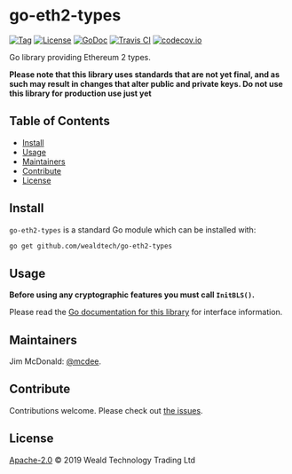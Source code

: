 # go-eth2-types

[![Tag](https://img.shields.io/github/tag/wealdtech/go-eth2-types.svg)](https://github.com/wealdtech/go-eth2-types/releases/)
[![License](https://img.shields.io/github/license/wealdtech/go-eth2-types.svg)](LICENSE)
[![GoDoc](https://godoc.org/github.com/wealdtech/go-eth2-types?status.svg)](https://godoc.org/github.com/wealdtech/go-eth2-types)
[![Travis CI](https://img.shields.io/travis/wealdtech/go-eth2-types.svg)](https://travis-ci.org/wealdtech/go-eth2-types)
[![codecov.io](https://img.shields.io/codecov/c/github/wealdtech/go-eth2-types.svg)](https://codecov.io/github/wealdtech/go-eth2-types)

Go library providing Ethereum 2 types.

**Please note that this library uses standards that are not yet final, and as such may result in changes that alter public and private keys.  Do not use this library for production use just yet**

## Table of Contents

- [Install](#install)
- [Usage](#usage)
- [Maintainers](#maintainers)
- [Contribute](#contribute)
- [License](#license)

## Install

`go-eth2-types` is a standard Go module which can be installed with:

```sh
go get github.com/wealdtech/go-eth2-types
```

## Usage

**Before using any cryptographic features you must call `InitBLS()`.**

Please read the [Go documentation for this library](https://godoc.org/github.com/wealdtech/go-eth2-types) for interface information.

## Maintainers

Jim McDonald: [@mcdee](https://github.com/mcdee).

## Contribute

Contributions welcome. Please check out [the issues](https://github.com/wealdtech/go-eth2-types/issues).

## License

[Apache-2.0](LICENSE) © 2019 Weald Technology Trading Ltd
